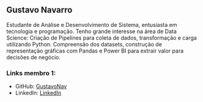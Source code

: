 ## Gustavo Navarro

Estudante de Análise e Desenvolvimento de Sistema, entusiasta em tecnologia e programação. Tenho grande interesse na área de Data Science: Criação de Pipelines para coleta de dados, transformação e carga utilizando Python. Compreensão dos datasets, construção de representação gráficas com Pandas e Power BI para extrair valor para decisões de negócio. 

### Links membro 1:

- GitHub: [GustavoNav](https://github.com/GustavoNav)
- LinkedIn: [LinkedIn](https://www.linkedin.com/in/gustavo-navarro-9a65982a3/)
